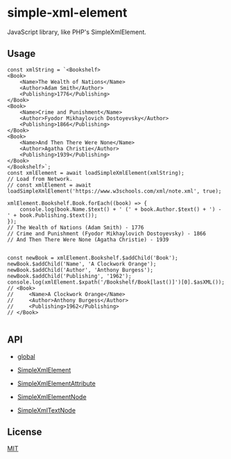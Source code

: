 # simple-xml-element

JavaScript library, like PHP's SimpleXmlElement.

## Usage

```
const xmlString = `<Bookshelf>
<Book>
    <Name>The Wealth of Nations</Name>
    <Author>Adam Smith</Author>
    <Publishing>1776</Publishing>
</Book>
<Book>
    <Name>Crime and Punishment</Name>
    <Author>Fyodor Mikhaylovich Dostoyevsky</Author>
    <Publishing>1866</Publishing>
</Book>
<Book>
    <Name>And Then There Were None</Name>
    <Author>Agatha Christie</Author>
    <Publishing>1939</Publishing>
</Book>
</Bookshelf>`;
const xmlElement = await loadSimpleXmlElement(xmlString);
// Load from Network.
// const xmlElement = await loadSimpleXmlElement('https://www.w3schools.com/xml/note.xml', true);

xmlElement.Bookshelf.Book.forEach((book) => {
    console.log(book.Name.$text() + ' (' + book.Author.$text() + ') - ' + book.Publishing.$text());
});
// The Wealth of Nations (Adam Smith) - 1776
// Crime and Punishment (Fyodor Mikhaylovich Dostoyevsky) - 1866
// And Then There Were None (Agatha Christie) - 1939


const newBook = xmlElement.Bookshelf.$addChild('Book');
newBook.$addChild('Name', 'A Clockwork Orange');
newBook.$addChild('Author', 'Anthony Burgess');
newBook.$addChild('Publishing', '1962');
console.log(xmlElement.$xpath('/Bookshelf/Book[last()]')[0].$asXML());
// <Book>
//     <Name>A Clockwork Orange</Name>
//     <Author>Anthony Burgess</Author>
//     <Publishing>1962</Publishing>
// </Book>


```

## API

- [global](./doc/api/global.md)

- [SimpleXmlElement](./doc/api/SimpleXmlElement.md)

- [SimpleXmlElementAttribute](./doc/api/SimpleXmlElementAttribute.md)

- [SimpleXmlElementNode](./doc/api/SimpleXmlElementNode.md)

- [SimpleXmlTextNode](./doc/api/SimpleXmlTextNode.md)

## License

[MIT](./LICENSE)